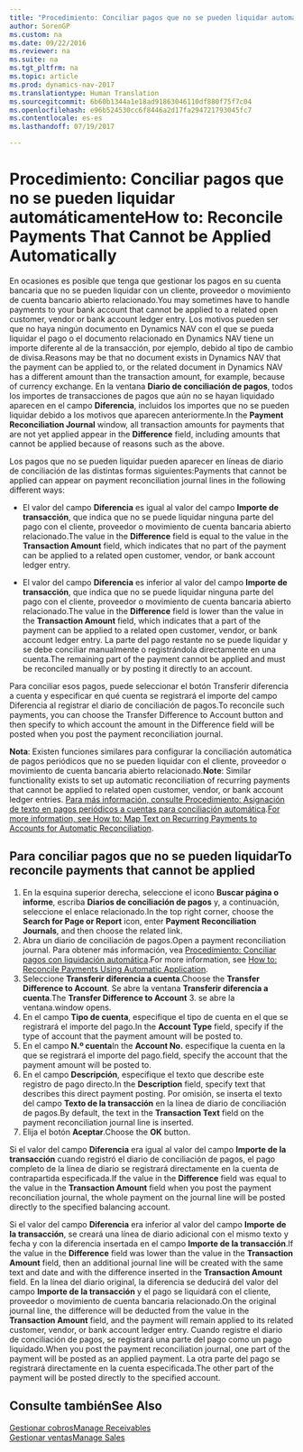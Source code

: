 ```yaml
---
title: "Procedimiento: Conciliar pagos que no se pueden liquidar automáticamente"
author: SorenGP
ms.custom: na
ms.date: 09/22/2016
ms.reviewer: na
ms.suite: na
ms.tgt_pltfrm: na
ms.topic: article
ms.prod: dynamics-nav-2017
ms.translationtype: Human Translation
ms.sourcegitcommit: 6b60b1344a1e18ad91863046110df880f75f7c04
ms.openlocfilehash: e96b524530cc6f8446a2d17fa294721793045fc7
ms.contentlocale: es-es
ms.lasthandoff: 07/19/2017

---
```


# <a name="how-to-reconcile-payments-that-cannot-be-applied-automatically"></a><span data-ttu-id="fe950-102">Procedimiento: Conciliar pagos que no se pueden liquidar automáticamente</span><span class="sxs-lookup"><span data-stu-id="fe950-102">How to: Reconcile Payments That Cannot be Applied Automatically</span></span>
<span data-ttu-id="fe950-103">En ocasiones es posible que tenga que gestionar los pagos en su cuenta bancaria que no se pueden liquidar con un cliente, proveedor o movimiento de cuenta bancario abierto relacionado.</span><span class="sxs-lookup"><span data-stu-id="fe950-103">You may sometimes have to handle payments to your bank account that cannot be applied to a related open customer, vendor or bank account ledger entry.</span></span> <span data-ttu-id="fe950-104">Los motivos pueden ser que no haya ningún documento en Dynamics NAV con el que se pueda liquidar el pago o el documento relacionado en Dynamics NAV tiene un importe diferente al de la transacción, por ejemplo, debido al tipo de cambio de divisa.</span><span class="sxs-lookup"><span data-stu-id="fe950-104">Reasons may be that no document exists in Dynamics NAV that the payment can be applied to, or the related document in Dynamics NAV has a different amount than the transaction amount, for example, because of currency exchange.</span></span> <span data-ttu-id="fe950-105">En la ventana **Diario de conciliación de pagos**, todos los importes de transacciones de pagos que aún no se hayan liquidado aparecen en el campo **Diferencia**, incluidos los importes que no se pueden liquidar debido a los motivos que aparecen anteriormente.</span><span class="sxs-lookup"><span data-stu-id="fe950-105">In the **Payment Reconciliation Journal** window, all transaction amounts for payments that are not yet applied appear in the **Difference** field, including amounts that cannot be applied because of reasons such as the above.</span></span>

<span data-ttu-id="fe950-106">Los pagos que no se pueden liquidar pueden aparecer en líneas de diario de conciliación de las distintas formas siguientes:</span><span class="sxs-lookup"><span data-stu-id="fe950-106">Payments that cannot be applied can appear on payment reconciliation journal lines in the following different ways:</span></span>

- <span data-ttu-id="fe950-107">El valor del campo **Diferencia** es igual al valor del campo **Importe de transacción**, que indica que no se puede liquidar ninguna parte del pago con el cliente, proveedor o movimiento de cuenta bancaria abierto relacionado.</span><span class="sxs-lookup"><span data-stu-id="fe950-107">The value in the **Difference** field is equal to the value in the **Transaction Amount** field, which indicates that no part of the payment can be applied to a related open customer, vendor, or bank account ledger entry.</span></span>

- <span data-ttu-id="fe950-108">El valor del campo **Diferencia** es inferior al valor del campo **Importe de transacción**, que indica que no se puede liquidar ninguna parte del pago con el cliente, proveedor o movimiento de cuenta bancaria abierto relacionado.</span><span class="sxs-lookup"><span data-stu-id="fe950-108">The value in the **Difference** field is lower than the value in the **Transaction Amount** field, which indicates that a part of the payment can be applied to a related open customer, vendor, or bank account ledger entry.</span></span> <span data-ttu-id="fe950-109">La parte del pago restante no se puede liquidar y se debe conciliar manualmente o registrándola directamente en una cuenta.</span><span class="sxs-lookup"><span data-stu-id="fe950-109">The remaining part of the payment cannot be applied and must be reconciled manually or by posting it directly to an account.</span></span>

<span data-ttu-id="fe950-110">Para conciliar esos pagos, puede seleccionar el botón Transferir diferencia a cuenta y especificar en qué cuenta se registrará el importe del campo Diferencia al registrar el diario de conciliación de pagos.</span><span class="sxs-lookup"><span data-stu-id="fe950-110">To reconcile such payments, you can choose the Transfer Difference to Account button and then specify to which account the amount in the Difference field will be posted when you post the payment reconciliation journal.</span></span>

<span data-ttu-id="fe950-111">**Nota**: Existen funciones similares para configurar la conciliación automática de pagos periódicos que no se pueden liquidar con el cliente, proveedor o movimiento de cuenta bancaria abierto relacionado.</span><span class="sxs-lookup"><span data-stu-id="fe950-111">**Note**: Similar functionality exists to set up automatic reconciliation of recurring payments that cannot be applied to related open customer, vendor, or bank account ledger entries.</span></span> <span data-ttu-id="fe950-112">[Para más información, consulte Procedimiento: Asignación de texto en pagos periódicos a cuentas para conciliación automática](receivables-how-map-text-recurring-payments-accounts-auto-reconcilliation.md).</span><span class="sxs-lookup"><span data-stu-id="fe950-112">[For more information, see How to: Map Text on Recurring Payments to Accounts for Automatic Reconciliation](receivables-how-map-text-recurring-payments-accounts-auto-reconcilliation.md).</span></span>

## <a name="to-reconcile-payments-that-cannot-be-applied"></a><span data-ttu-id="fe950-113">Para conciliar pagos que no se pueden liquidar</span><span class="sxs-lookup"><span data-stu-id="fe950-113">To reconcile payments that cannot be applied</span></span>
1. <span data-ttu-id="fe950-114">En la esquina superior derecha, seleccione el icono **Buscar página o informe**, escriba **Diarios de conciliación de pagos** y, a continuación, seleccione el enlace relacionado.</span><span class="sxs-lookup"><span data-stu-id="fe950-114">In the top right corner, choose the **Search for Page or Report** icon, enter **Payment Reconciliation Journals**, and then choose the related link.</span></span>
2. <span data-ttu-id="fe950-115">Abra un diario de conciliación de pagos.</span><span class="sxs-lookup"><span data-stu-id="fe950-115">Open a payment reconciliation journal.</span></span> <span data-ttu-id="fe950-116">Para obtener más información, vea [Procedimiento: Conciliar pagos con liquidación automática](receivables-how-reconcile-payments-auto-application.md).</span><span class="sxs-lookup"><span data-stu-id="fe950-116">For more information, see [How to: Reconcile Payments Using Automatic Application](receivables-how-reconcile-payments-auto-application.md).</span></span>
3. <span data-ttu-id="fe950-117">Seleccione **Transferir diferencia a cuenta**.</span><span class="sxs-lookup"><span data-stu-id="fe950-117">Choose the **Transfer Difference to Account**.</span></span> <span data-ttu-id="fe950-118">Se abre la ventana **Transferir diferencia a cuenta**.</span><span class="sxs-lookup"><span data-stu-id="fe950-118">The **Transfer Difference to Account** 3.</span></span> <span data-ttu-id="fe950-119">se abre la ventana.</span><span class="sxs-lookup"><span data-stu-id="fe950-119">window opens.</span></span>
4. <span data-ttu-id="fe950-120">En el campo **Tipo de cuenta**, especifique el tipo de cuenta en el que se registrará el importe del pago.</span><span class="sxs-lookup"><span data-stu-id="fe950-120">In the **Account Type** field, specify if the type of account that the payment amount will be posted to.</span></span>
5. <span data-ttu-id="fe950-121">En el campo **N.º cuenta**</span><span class="sxs-lookup"><span data-stu-id="fe950-121">In the **Account No.**</span></span> <span data-ttu-id="fe950-122">especifique la cuenta en la que se registrará el importe del pago.</span><span class="sxs-lookup"><span data-stu-id="fe950-122">field, specify the account that the payment amount will be posted to.</span></span>
6. <span data-ttu-id="fe950-123">En el campo **Descripción**, especifique el texto que describe este registro de pago directo.</span><span class="sxs-lookup"><span data-stu-id="fe950-123">In the **Description** field, specify text that describes this direct payment posting.</span></span> <span data-ttu-id="fe950-124">Por omisión, se inserta el texto del campo **Texto de la transacción** en la línea de diario de conciliación de pagos.</span><span class="sxs-lookup"><span data-stu-id="fe950-124">By default, the text in the **Transaction Text** field on the payment reconciliation journal line is inserted.</span></span>
7. <span data-ttu-id="fe950-125">Elija el botón **Aceptar**.</span><span class="sxs-lookup"><span data-stu-id="fe950-125">Choose the **OK** button.</span></span>

<span data-ttu-id="fe950-126">Si el valor del campo **Diferencia** era igual al valor del campo **Importe de la transacción** cuando registró el diario de conciliación de pagos, el pago completo de la línea de diario se registrará directamente en la cuenta de contrapartida especificada.</span><span class="sxs-lookup"><span data-stu-id="fe950-126">If the value in the **Difference** field was equal to the value in the **Transaction Amount** field when you post the payment reconciliation journal, the whole payment on the journal line will be posted directly to the specified balancing account.</span></span>

<span data-ttu-id="fe950-127">Si el valor del campo **Diferencia** era inferior al valor del campo **Importe de la transacción**, se creará una línea de diario adicional con el mismo texto y fecha y con la diferencia insertada en el campo **Importe de la transacción**.</span><span class="sxs-lookup"><span data-stu-id="fe950-127">If the value in the **Difference** field was lower than the value in the **Transaction Amount** field, then an additional journal line will be created with the same text and date and with the difference inserted in the **Transaction Amount** field.</span></span> <span data-ttu-id="fe950-128">En la línea del diario original, la diferencia se deducirá del valor del campo **Importe de la transacción** y el pago se liquidará con el cliente, proveedor o movimiento de cuenta bancaria relacionado.</span><span class="sxs-lookup"><span data-stu-id="fe950-128">On the original journal line, the difference will be deducted from the value in the **Transaction Amount** field, and the payment will remain applied to its related customer, vendor, or bank account ledger entry.</span></span> <span data-ttu-id="fe950-129">Cuando registre el diario de conciliación de pagos, se registrará una parte del pago como un pago liquidado.</span><span class="sxs-lookup"><span data-stu-id="fe950-129">When you post the payment reconciliation journal, one part of the payment will be posted as an applied payment.</span></span> <span data-ttu-id="fe950-130">La otra parte del pago se registrará directamente en la cuenta especificada.</span><span class="sxs-lookup"><span data-stu-id="fe950-130">The other part of the payment will be posted directly to the specified account.</span></span>

## <a name="see-also"></a><span data-ttu-id="fe950-131">Consulte también</span><span class="sxs-lookup"><span data-stu-id="fe950-131">See Also</span></span>
[<span data-ttu-id="fe950-132">Gestionar cobros</span><span class="sxs-lookup"><span data-stu-id="fe950-132">Manage Receivables</span></span>](receivables-manage-receivables.md)  
[<span data-ttu-id="fe950-133">Gestionar ventas</span><span class="sxs-lookup"><span data-stu-id="fe950-133">Manage Sales</span></span>](sales-manage-sales.md)

